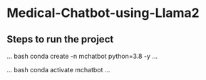 # Medical-Chatbot-using-Llama2

## Steps to run the project

... bash
conda create -n mchatbot python=3.8 -y
...

... bash
conda activate mchatbot
...


